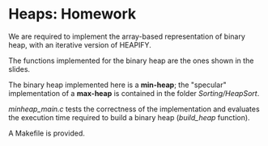 # Heaps: Homework

We are required to implement the array-based representation of binary heap, with an iterative version of HEAPIFY.

The functions implemented for the binary heap are the ones shown in the slides.

The binary heap implemented here is a **min-heap**; the "specular" implementation of a **max-heap** is contained in the folder *Sorting/HeapSort*.

*minheap_main.c* tests the correctness of the implementation and evaluates the execution time required to build a binary heap (*build_heap* function).

A Makefile is provided.
